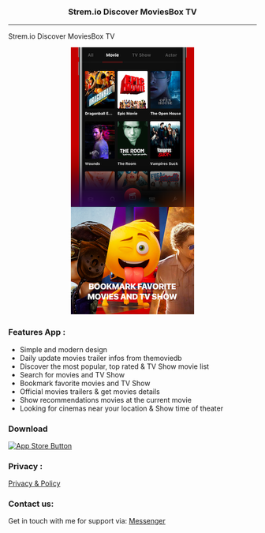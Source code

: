 <p align="center">
<h3 align="center"> Strem.io Discover MoviesBox TV </h3>
</p>

---

Strem.io Discover MoviesBox TV 

<p align="center">
<img src="demo.png" width="250" height="541">
</p>

### Features App :
+ Simple and modern design
+ Daily update movies trailer infos from themoviedb
+ Discover the most popular, top rated & TV Show movie list
+ Search for movies and TV Show
+ Bookmark favorite movies and TV Show
+ Official movies trailers & get movies details
+ Show recommendations movies at the current movie
+ Looking for cinemas near your location & Show time of theater


### Download
[![App Store Button](http://imgur.com/y8PTxr9.png "App Store Button")](https://apps.apple.com/us/app/id1524325157)

### Privacy :
[Privacy & Policy](https://tnhl.github.io/mvphuong/policy.html)

### Contact us:
Get in touch with me for support via: [Messenger](https://m.me/416305462459391)



